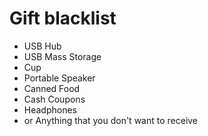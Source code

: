 # Gift blacklist

 - USB Hub
 - USB Mass Storage
 - Cup
 - Portable Speaker
 - Canned Food
 - Cash Coupons
 - Headphones 
 - or Anything that you don't want to receive
